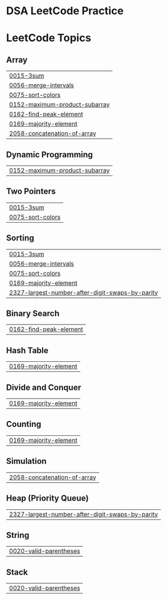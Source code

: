 # DSA LeetCode Practice
<!---LeetCode Topics Start-->
# LeetCode Topics
## Array
|  |
| ------- |
| [0015-3sum](https://github.com/AbhishekGupta-developer/dsa-leetcode-practice/tree/master/0015-3sum) |
| [0056-merge-intervals](https://github.com/AbhishekGupta-developer/dsa-leetcode-practice/tree/master/0056-merge-intervals) |
| [0075-sort-colors](https://github.com/AbhishekGupta-developer/dsa-leetcode-practice/tree/master/0075-sort-colors) |
| [0152-maximum-product-subarray](https://github.com/AbhishekGupta-developer/dsa-leetcode-practice/tree/master/0152-maximum-product-subarray) |
| [0162-find-peak-element](https://github.com/AbhishekGupta-developer/dsa-leetcode-practice/tree/master/0162-find-peak-element) |
| [0169-majority-element](https://github.com/AbhishekGupta-developer/dsa-leetcode-practice/tree/master/0169-majority-element) |
| [2058-concatenation-of-array](https://github.com/AbhishekGupta-developer/dsa-leetcode-practice/tree/master/2058-concatenation-of-array) |
## Dynamic Programming
|  |
| ------- |
| [0152-maximum-product-subarray](https://github.com/AbhishekGupta-developer/dsa-leetcode-practice/tree/master/0152-maximum-product-subarray) |
## Two Pointers
|  |
| ------- |
| [0015-3sum](https://github.com/AbhishekGupta-developer/dsa-leetcode-practice/tree/master/0015-3sum) |
| [0075-sort-colors](https://github.com/AbhishekGupta-developer/dsa-leetcode-practice/tree/master/0075-sort-colors) |
## Sorting
|  |
| ------- |
| [0015-3sum](https://github.com/AbhishekGupta-developer/dsa-leetcode-practice/tree/master/0015-3sum) |
| [0056-merge-intervals](https://github.com/AbhishekGupta-developer/dsa-leetcode-practice/tree/master/0056-merge-intervals) |
| [0075-sort-colors](https://github.com/AbhishekGupta-developer/dsa-leetcode-practice/tree/master/0075-sort-colors) |
| [0169-majority-element](https://github.com/AbhishekGupta-developer/dsa-leetcode-practice/tree/master/0169-majority-element) |
| [2327-largest-number-after-digit-swaps-by-parity](https://github.com/AbhishekGupta-developer/dsa-leetcode-practice/tree/master/2327-largest-number-after-digit-swaps-by-parity) |
## Binary Search
|  |
| ------- |
| [0162-find-peak-element](https://github.com/AbhishekGupta-developer/dsa-leetcode-practice/tree/master/0162-find-peak-element) |
## Hash Table
|  |
| ------- |
| [0169-majority-element](https://github.com/AbhishekGupta-developer/dsa-leetcode-practice/tree/master/0169-majority-element) |
## Divide and Conquer
|  |
| ------- |
| [0169-majority-element](https://github.com/AbhishekGupta-developer/dsa-leetcode-practice/tree/master/0169-majority-element) |
## Counting
|  |
| ------- |
| [0169-majority-element](https://github.com/AbhishekGupta-developer/dsa-leetcode-practice/tree/master/0169-majority-element) |
## Simulation
|  |
| ------- |
| [2058-concatenation-of-array](https://github.com/AbhishekGupta-developer/dsa-leetcode-practice/tree/master/2058-concatenation-of-array) |
## Heap (Priority Queue)
|  |
| ------- |
| [2327-largest-number-after-digit-swaps-by-parity](https://github.com/AbhishekGupta-developer/dsa-leetcode-practice/tree/master/2327-largest-number-after-digit-swaps-by-parity) |
## String
|  |
| ------- |
| [0020-valid-parentheses](https://github.com/AbhishekGupta-developer/dsa-leetcode-practice/tree/master/0020-valid-parentheses) |
## Stack
|  |
| ------- |
| [0020-valid-parentheses](https://github.com/AbhishekGupta-developer/dsa-leetcode-practice/tree/master/0020-valid-parentheses) |
<!---LeetCode Topics End-->